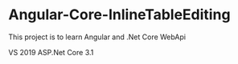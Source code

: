 # Angular-Core-InlineTableEditing

This project is to learn Angular and .Net Core WebApi

VS 2019
ASP.Net Core 3.1
